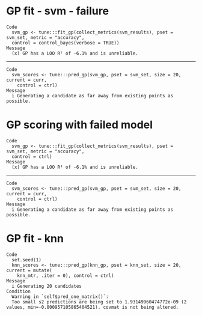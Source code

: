 # GP fit - svm - failure

    Code
      svm_gp <- tune:::fit_gp(collect_metrics(svm_results), pset = svm_set, metric = "accuracy",
      control = control_bayes(verbose = TRUE))
    Message
      (x) GP has a LOO R² of -6.1% and is unreliable.

---

    Code
      svm_scores <- tune:::pred_gp(svm_gp, pset = svm_set, size = 20, current = curr,
        control = ctrl)
    Message
      i Generating a candidate as far away from existing points as possible.

# GP scoring with failed model

    Code
      svm_gp <- tune:::fit_gp(collect_metrics(svm_results), pset = svm_set, metric = "accuracy",
      control = ctrl)
    Message
      (x) GP has a LOO R² of -6.1% and is unreliable.

---

    Code
      svm_scores <- tune:::pred_gp(svm_gp, pset = svm_set, size = 20, current = curr,
        control = ctrl)
    Message
      i Generating a candidate as far away from existing points as possible.

# GP fit - knn

    Code
      set.seed(1)
      knn_scores <- tune:::pred_gp(knn_gp, pset = knn_set, size = 20, current = mutate(
        knn_mtr, .iter = 0), control = ctrl)
    Message
      i Generating 20 candidates
    Condition
      Warning in `self$pred_one_matrix()`:
      Too small s2 predictions are being set to 1.93149960474772e-09 (2 values, min=-0.000957105865404521). covmat is not being altered.

